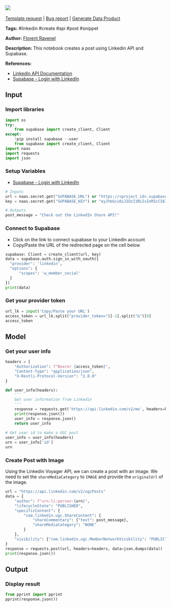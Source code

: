 <a href="https://app.naas.ai/user-redirect/naas/downloader?url=https://raw.githubusercontent.com/jupyter-naas/awesome-notebooks/master/LinkedIn/LinkedIn_Create_Post.ipynb" target="_parent"><img src="https://naasai-public.s3.eu-west-3.amazonaws.com/open_in_naas.svg"/></a><br><br><a href="https://github.com/jupyter-naas/awesome-notebooks/issues/new?assignees=&labels=&template=template-request.md&title=Tool+-+Action+of+the+notebook+">Template request</a> | <a href="https://github.com/jupyter-naas/awesome-notebooks/issues/new?assignees=&labels=bug&template=bug_report.md&title=LinkedIn+-+Create+Post:+Error+short+description">Bug report</a> | <a href="https://app.naas.ai/user-redirect/naas/downloader?url=https://raw.githubusercontent.com/jupyter-naas/awesome-notebooks/master/Naas/Naas_Start_data_product.ipynb" target="_parent">Generate Data Product</a>

**Tags:** #linkedin #create #api #post #snippet 

**Author:** [Florent Ravenel](https://www.linkedin.com/in/florent-ravenel/)

**Description:** This notebook creates a post using Linkedin API and Supabase.

**References:**
- [Linkedin API Documentation](https://learn.microsoft.com/en-us/linkedin/consumer/integrations/self-serve/share-on-linkedin?context=linkedin%2Fconsumer%2Fcontext#create-a-text-share)
- [Supabase - Login with LinkedIn](https://supabase.com/docs/guides/auth/social-login/auth-linkedin)

## Input

### Import libraries


```python
import os
try:
    from supabase import create_client, Client
except:
    !pip install supabase --user
    from supabase import create_client, Client
import naas
import requests
import json
```

### Setup Variables
- [Supabase - Login with LinkedIn](https://supabase.com/docs/guides/auth/social-login/auth-linkedin)


```python
# Inputs
url = naas.secret.get("SUPABASE_URL") or "https://<project_id>.supabase.co"
key = naas.secret.get("SUPABASE_KEY") or "eyJhbGciOiJIUzI1NiIsInR5cCI6IkpXVCJ9.eyJpc3MiOiJzdXBhYmFzZSIsInJlZiI6Imdxxxxxxxxxxxx" # Project API keys - https://app.supabase.com/project/<project_id>./settings/api

# Outputs
post_message = "Check out the LinkedIn Share API!"
```

### Connect to Supabase
- Click on the link to connect supabase to your LinkedIn account
- Copy/Paste the URL of the redirected page on the cell below


```python
supabase: Client = create_client(url, key)
data = supabase.auth.sign_in_with_oauth({
  "provider": 'linkedin',
  "options": {
      "scopes": 'w_member_social'
  }
})
print(data)
```

### Get your provider token


```python
url_lk = input('Copy/Paste your URL')
access_token = url_lk.split("provider_token=")[-1].split("&")[0]
access_token
```

## Model

### Get your user info


```python
headers = {
    "Authorization": f"Bearer {access_token}",
    "Content-Type": "application/json",
    "X-Restli-Protocol-Version": "2.0.0"
}

def user_info(headers):
    '''
    Get user information from Linkedin
    '''
    response = requests.get('https://api.linkedin.com/v2/me', headers=headers)
    print(response.json())
    user_info = response.json()
    return user_info
 
# Get user id to make a UGC post
user_info = user_info(headers)
urn = user_info['id']
urn
```

### Create Post with Image

Using the Linkedin Voyager API, we can create a post with an image. We need to set the `shareMediaCategory` to `IMAGE` and provide the `originalUrl` of the image.


```python
url = "https://api.linkedin.com/v2/ugcPosts"
data = {
    "author": f"urn:li:person:{urn}",
    "lifecycleState": "PUBLISHED",
    "specificContent": {
        "com.linkedin.ugc.ShareContent": {
            "shareCommentary": {"text": post_message},
            "shareMediaCategory": "NONE"
        }
    },
    "visibility": {"com.linkedin.ugc.MemberNetworkVisibility": "PUBLIC"}, #PUBLIC, CONNECTIONS
}
response = requests.post(url, headers=headers, data=json.dumps(data))
print(response.json())
```

## Output

### Display result


```python
from pprint import pprint
pprint(response.json())
```

 
